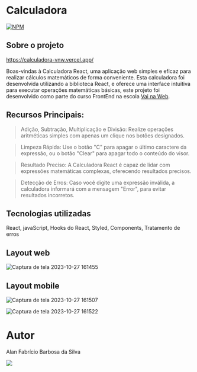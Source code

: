 # Calculadora
[![NPM](https://img.shields.io/npm/l/react)](https://github.com/AlanFabricioBarbosa/Calculadora_VNW/blob/main/LICENSE) 

## Sobre o projeto

https://calculadora-vnw.vercel.app/

Boas-vindas à Calculadora React, uma aplicação web simples e eficaz para realizar cálculos matemáticos de forma conveniente. Esta calculadora foi desenvolvida utilizando a biblioteca React, e oferece uma interface intuitiva para executar operações matemáticas básicas, este projeto foi desenvolvido como parte do curso FrontEnd na escola <a href="https://vainaweb.com.br/" target="_blank">Vai na Web</a>.

## Recursos Principais:

> Adição, Subtração, Multiplicação e Divisão: Realize operações aritméticas simples com apenas um clique nos botões designados.

>Limpeza Rápida: Use o botão "C" para apagar o último caractere da expressão, ou o botão "Clear" para apagar todo o conteúdo do visor.

> Resultado Preciso: A Calculadora React é capaz de lidar com expressões matemáticas complexas, oferecendo resultados precisos.

> Detecção de Erros: Caso você digite uma expressão inválida, a calculadora informará com a mensagem "Error", para evitar resultados incorretos.

## Tecnologias utilizadas
React, javaScript, Hooks do React, Styled, Components, Tratamento de erros

## Layout web
![Captura de tela 2023-10-27 161455](https://github.com/AlanFabricioBarbosa/Contador_vnw/assets/98029329/72a788e7-3e51-4fdb-8036-123c964f252f)

## Layout mobile
![Captura de tela 2023-10-27 161507](https://github.com/AlanFabricioBarbosa/Contador_vnw/assets/98029329/d4c7978e-7504-4bf4-97e3-c2011aaddb9f) 

![Captura de tela 2023-10-27 161522](https://github.com/AlanFabricioBarbosa/Contador_vnw/assets/98029329/98fe486f-6537-4153-95ea-eb2d4e715335)



# Autor

Alan Fabrício Barbosa da Silva


<div> 
  <a href="https://www.linkedin.com/in/alanfabríciodev/" target="_blank" >
    <img src="https://img.shields.io/badge/-LinkedIn-%230077B5?style=for-the-badge&logo=linkedin&logoColor=white" target="_blank" >
  </a> 
</div>

